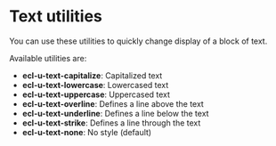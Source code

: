 # Text utilities

You can use these utilities to quickly change display of a block of text.

Available utilities are:
* **ecl-u-text-capitalize**: Capitalized text
* **ecl-u-text-lowercase**: Lowercased text
* **ecl-u-text-uppercase**: Uppercased text
* **ecl-u-text-overline**: Defines a line above the text
* **ecl-u-text-underline**: Defines a line below the text
* **ecl-u-text-strike**: Defines a line through the text
* **ecl-u-text-none**: No style (default)
